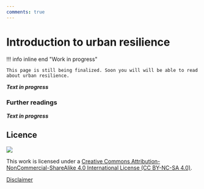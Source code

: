 ```yaml
---
comments: true
---
```


# Introduction to urban resilience

!!! info inline end "Work in progress"

    This page is still being finalized. Soon you will will be able to read about urban resilience.

**_Text in progress_**

### Further readings

**_Text in progress_**

## Licence

![](https://i.creativecommons.org/l/by-nc-sa/4.0/88x31.png)

This work is licensed under a [Creative Commons Attribution-NonCommercial-ShareAlike 4.0 International License (CC BY-NC-SA 4.0)](https://creativecommons.org/licenses/by-nc-sa/4.0/).

[Disclaimer](../../disclaimer.md)
